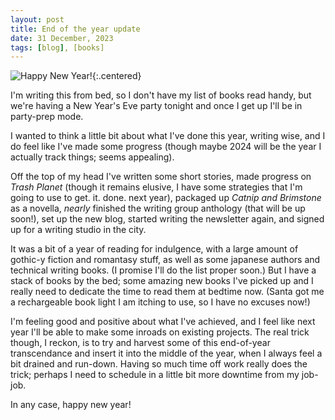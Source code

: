 ```yaml
---
layout: post
title: End of the year update
date: 31 December, 2023
tags: [blog], [books]
---
```


![Happy New Year!]({{site.baseurl}}/images/2023/2023-12-31.jpg){:.centered}

I'm writing this from bed, so I don't have my list of books read handy, but we're having a New Year's Eve party tonight and once I get up I'll be in party-prep mode.

I wanted to think a little bit about what I've done this year, writing wise, and I do feel like I've made some progress (though maybe 2024 will be the year I actually track things; seems appealing). 

Off the top of my head I've written some short stories, made progress on _Trash Planet_ (though it remains elusive, I have some strategies that I'm going to use to get. it. done. next year), packaged up _Catnip and Brimstone_ as a novella, _nearly_ finished the writing group anthology (that will be up soon!), set up the new blog, started writing the newsletter again, and signed up for a writing studio in the city.

It was a bit of a year of reading for indulgence, with a large amount of gothic-y fiction and romantasy stuff, as well as some japanese authors and technical writing books. (I promise I'll do the list proper soon.) But I have a stack of books by the bed; some amazing new books I've picked up and I really need to dedicate the time to read them at bedtime now. (Santa got me a rechargeable book light I am itching to use, so I have no excuses now!)

I'm feeling good and positive about what I've achieved, and I feel like next year I'll be able to make some inroads on existing projects. The real trick though, I reckon, is to try and harvest some of this end-of-year transcendance and insert it into the middle of the year, when I always feel a bit drained and run-down. Having so much time off work really does the trick; perhaps I need to schedule in a little bit more downtime from my job-job.

In any case, happy new year!